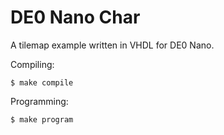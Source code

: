 # DE0 Nano Char

A tilemap example written in VHDL for DE0 Nano.

Compiling:

    $ make compile

Programming:

    $ make program
